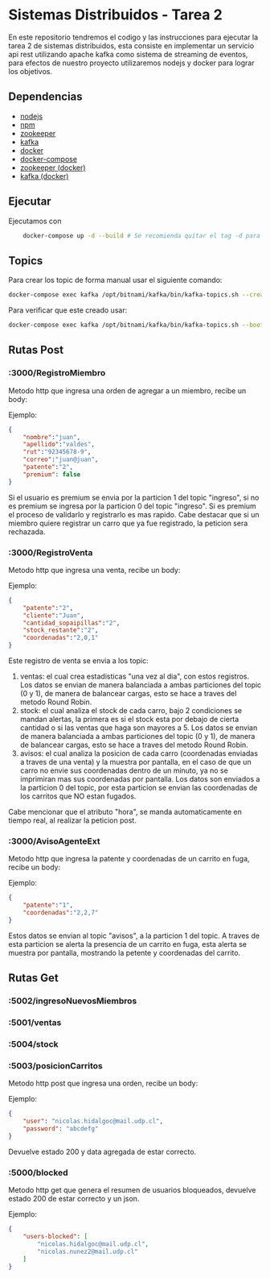 # Sistemas Distribuidos - Tarea 2

En este repositorio tendremos el codigo y las instrucciones para ejecutar la tarea 2 de sistemas distribuidos, esta consiste en implementar un servicio api rest utilizando apache kafka como sistema de streaming de eventos, para efectos de nuestro proyecto utilizaremos nodejs y docker para lograr los objetivos.

## Dependencias

- [nodejs](https://nodejs.org/es/download/package-manager/)
- [npm](https://docs.npmjs.com/downloading-and-installing-node-js-and-npm)
- [zookeeper](https://zookeeper.apache.org/releases.html)
- [kafka](https://kafka.apache.org/downloads)
- [docker](https://docs.docker.com/engine/install/)
- [docker-compose](https://docs.docker.com/compose/install/)
- [zookeeper (docker)](https://hub.docker.com/r/bitnami/zookeeper)
- [kafka (docker)](https://hub.docker.com/r/bitnami/kafka)


## Ejecutar

Ejecutamos con

```sh
    docker-compose up -d --build # Se recomienda quitar el tag -d para ver los logs y el --build si no se desea rebuilder.
```

## Topics

Para crear los topic de forma manual usar el siguiente comando:

```sh
docker-compose exec kafka /opt/bitnami/kafka/bin/kafka-topics.sh --create --bootstrap-server localhost:9092 --replication-factor 1 --partitions 1 --config retention.ms=259200000 --topic auth
```

Para verificar que este creado usar:

```sh
docker-compose exec kafka /opt/bitnami/kafka/bin/kafka-topics.sh --bootstrap-server localhost:9092 --list
```

## Rutas Post

### :3000/RegistroMiembro
Metodo http que ingresa una orden de agregar a un miembro, recibe un body:

Ejemplo:

```json
{
    "nombre":"juan", 
    "apellido":"valdes",
    "rut":"92345678-9",
    "correo":"juan@juan",
    "patente":"2",
    "premium": false
}
```
Si el usuario es premium se envia por la particion 1 del topic "ingreso", si no es premium se ingresa por la particion 0 del topic "ingreso". Si es premium el proceso de validarlo y registrarlo es mas rapido. Cabe destacar que si un miembro quiere registrar un carro que ya fue registrado, la peticion sera rechazada.

### :3000/RegistroVenta
Metodo http que ingresa una venta, recibe un body:

Ejemplo:

```json
{   
    "patente":"2",
    "cliente":"Juan", 
    "cantidad_sopaipillas":"2",
    "stock_restante":"2",
    "coordenadas":"2,0,1" 
}
```
Este registro de venta se envia a los topic:
1. ventas: el cual crea estadisticas "una vez al dia", con estos registros. Los datos se envian de manera balanciada a ambas particiones del topic (0 y 1), de manera de balancear cargas, esto se hace a traves del metodo Round Robin.
2. stock: el cual analiza el stock de cada carro, bajo 2 condiciones se mandan alertas, la primera es si el stock esta por debajo de cierta cantidad o si las ventas que haga son mayores a 5. Los datos se envian de manera balanciada a ambas particiones del topic (0 y 1), de manera de balancear cargas, esto se hace a traves del metodo Round Robin.
3. avisos: el cual analiza la posicion de cada carro (coordenadas enviadas a traves de una venta) y la muestra por pantalla, en el caso de que un carro no envie sus coordenadas dentro de un minuto, ya no se imprimiran mas sus coordenadas por pantalla. Los datos son enviados a la particion 0 del topic, por esta particion se envian las coordenadas de los carritos que NO estan fugados.

Cabe mencionar que el atributo "hora", se manda automaticamente en tiempo real, al realizar la peticion post.

### :3000/AvisoAgenteExt
Metodo http que ingresa la patente y coordenadas de un carrito en fuga, recibe un body:

Ejemplo:

```json
{   
    "patente":"1",
    "coordenadas":"2,2,7" 
}
```
Estos datos se envian al topic "avisos", a la particion 1 del topic. A traves de esta particion se alerta la presencia de un carrito en fuga, esta alerta se muestra por pantalla, mostrando la petente y coordenadas del carrito. 

## Rutas Get

### :5002/ingresoNuevosMiembros

### :5001/ventas
### :5004/stock
### :5003/posicionCarritos

Metodo http post que ingresa una orden, recibe un body:

Ejemplo:

```json
{
	"user": "nicolas.hidalgoc@mail.udp.cl",
	"password": "abcdefg"
}
```

Devuelve estado 200 y data agregada de estar correcto.

### :5000/blocked

Metodo http get que genera el resumen de usuarios bloqueados, devuelve estado 200 de estar correcto y un json.

Ejemplo:

```json
{
	"users-blocked": [
		"nicolas.hidalgoc@mail.udp.cl",
        "nicolas.nunez2@mail.udp.cl"
	]
}
```
